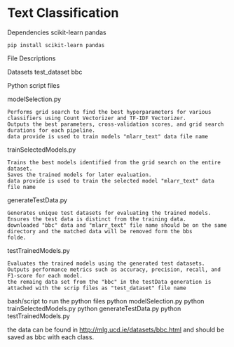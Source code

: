 # Text Classification
Dependencies
	scikit-learn
	pandas
	
	pip install scikit-learn pandas
File Descriptions

Datasets
test_dataset
bbc

Python script files

modelSelection.py

	Performs grid search to find the best hyperparameters for various classifiers using Count Vectorizer and TF-IDF Vectorizer.
	Outputs the best parameters, cross-validation scores, and grid search durations for each pipeline.
	data provide is used to train models "mlarr_text" data file name
trainSelectedModels.py

	Trains the best models identified from the grid search on the entire dataset.
	Saves the trained models for later evaluation.
	data provide is used to train the selected model "mlarr_text" data file name
generateTestData.py

	Generates unique test datasets for evaluating the trained models.
	Ensures the test data is distinct from the training data.
	downloaded "bbc" data and "mlarr_text" file name should be on the same directory and the matched data will be removed form the bbs
	folde.
	
testTrainedModels.py

	Evaluates the trained models using the generated test datasets.
	Outputs performance metrics such as accuracy, precision, recall, and F1-score for each model.
	the remaing data set from the "bbc" in the testData generation is attached with the scrip files as "test_dataset" file name
	
bash/script to run the python files	
python modelSelection.py
python trainSelectedModels.py
python generateTestData.py
python testTrainedModels.py


the data can be found in http://mlg.ucd.ie/datasets/bbc.html and should be saved as bbc with each class.
